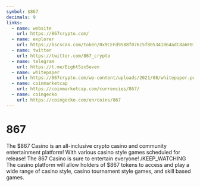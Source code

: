 ```yaml
---
symbol: $867
decimals: 9
links:
  - name: website
    url: https://867crypto.com/
  - name: explorer
    url: https://bscscan.com/token/0x9CEFd9588f076c5f805341864adC8a6F077A5b99
  - name: twitter
    url: https://twitter.com/867_crypto
  - name: telegram
    url: https://t.me/EightSixSeven
  - name: whitepaper
    url: https://867crypto.com/wp-content/uploads/2021/08/whitepaper.pdf
  - name: coinmarketcap
    url: https://coinmarketcap.com/currencies/867/
  - name: coingecko
    url: https://coingecko.com/en/coins/867
---
```


# 867

The $867 Casino is an all-inclusive crypto casino and community entertainment platform! With various casino style games scheduled for release! The 867 Casino is sure to entertain everyone! /KEEP_WATCHING The casino platform will allow holders of $867 tokens to access and play a wide range of casino style, casino tournament style games, and skill based games.
